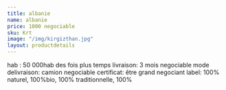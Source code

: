 ```yaml
---
title: albanie
name: albanie
price: 1000 negociable
sku: Krt
image: "/img/kirgizthan.jpg"
layout: productdetails
---
```


hab : 50 000hab des fois plus
temps livraison: 3 mois negociable
mode delivraison: camion negociable 
certificat: être grand negociant 
label: 100% naturel, 100%bio, 100% traditionnelle, 100%
